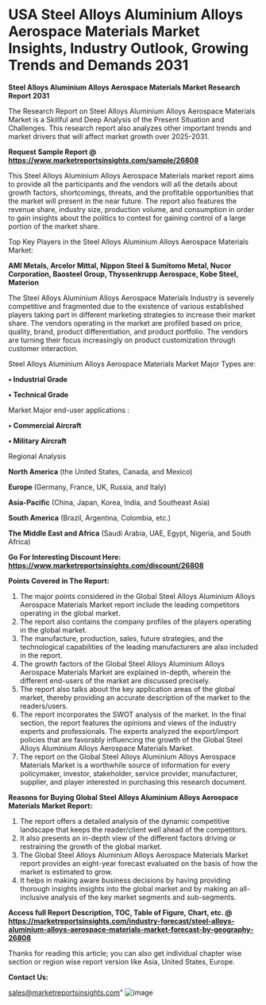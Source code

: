  # USA Steel Alloys Aluminium Alloys Aerospace Materials Market Insights, Industry Outlook, Growing Trends and Demands 2031

<strong>Steel Alloys Aluminium Alloys Aerospace Materials Market Research Report 2031</strong>

The Research Report on Steel Alloys Aluminium Alloys Aerospace Materials Market is a Skillful and Deep Analysis of the Present Situation and Challenges. This research report also analyzes other important trends and market drivers that will affect market growth over 2025-2031.

<strong>Request Sample Report @ <a href=https://www.marketreportsinsights.com/sample/26808>https://www.marketreportsinsights.com/sample/26808</a></strong>

This Steel Alloys Aluminium Alloys Aerospace Materials market report aims to provide all the participants and the vendors will all the details about growth factors, shortcomings, threats, and the profitable opportunities that the market will present in the near future. The report also features the revenue share, industry size, production volume, and consumption in order to gain insights about the politics to contest for gaining control of a large portion of the market share.

Top Key Players in the Steel Alloys Aluminium Alloys Aerospace Materials Market:

<strong>AMI Metals, Arcelor Mittal, Nippon Steel & Sumitomo Metal, Nucor Corporation, Baosteel Group, Thyssenkrupp Aerospace, Kobe Steel, Materion</strong>

The Steel Alloys Aluminium Alloys Aerospace Materials Industry is severely competitive and fragmented due to the existence of various established players taking part in different marketing strategies to increase their market share. The vendors operating in the market are profiled based on price, quality, brand, product differentiation, and product portfolio. The vendors are turning their focus increasingly on product customization through customer interaction.

Steel Alloys Aluminium Alloys Aerospace Materials Market Major Types are:

<strong>• Industrial Grade

• Technical Grade</strong>

Market Major end-user applications :

<strong>• Commercial Aircraft

• Military Aircraft</strong>

Regional Analysis

</u><strong><b>North America</b></strong> (the United States, Canada, and Mexico)

<strong><b>Europe </b></strong>(Germany, France, UK, Russia, and Italy)

<strong><b>Asia-Pacific</b></strong> (China, Japan, Korea, India, and Southeast Asia)

<strong><b>South America</b></strong> (Brazil, Argentina, Colombia, etc.)

<strong><b>The Middle East and Africa</b></strong> (Saudi Arabia, UAE, Egypt, Nigeria, and South Africa)

<strong>Go For Interesting Discount Here: <a href=https://www.marketreportsinsights.com/discount/26808>https://www.marketreportsinsights.com/discount/26808</a></strong>

<strong>Points Covered in The Report:</strong>
<ol>
  <li>The major points considered in the Global Steel Alloys Aluminium Alloys Aerospace Materials Market report include the leading competitors operating in the global market.</li>
  <li>The report also contains the company profiles of the players operating in the global market.</li>
  <li>The manufacture, production, sales, future strategies, and the technological capabilities of the leading manufacturers are also included in the report.</li>
  <li>The growth factors of the Global Steel Alloys Aluminium Alloys Aerospace Materials Market are explained in-depth, wherein the different end-users of the market are discussed precisely.</li>
  <li>The report also talks about the key application areas of the global market, thereby providing an accurate description of the market to the readers/users.</li>
  <li>The report incorporates the SWOT analysis of the market. In the final section, the report features the opinions and views of the industry experts and professionals. The experts analyzed the export/import policies that are favorably influencing the growth of the Global Steel Alloys Aluminium Alloys Aerospace Materials Market.</li>
  <li>The report on the Global Steel Alloys Aluminium Alloys Aerospace Materials Market is a worthwhile source of information for every policymaker, investor, stakeholder, service provider, manufacturer, supplier, and player interested in purchasing this research document.</li>
</ol>
<strong>Reasons for Buying Global Steel Alloys Aluminium Alloys Aerospace Materials Market Report:</strong>

<ol>
  <li>The report offers a detailed analysis of the dynamic competitive landscape that keeps the reader/client well ahead of the competitors.</li>
  <li>It also presents an in-depth view of the different factors driving or restraining the growth of the global market.</li>
  <li>The Global Steel Alloys Aluminium Alloys Aerospace Materials Market report provides an eight-year forecast evaluated on the basis of how the market is estimated to grow.</li>
  <li>It helps in making aware business decisions by having providing thorough insights insights into the global market and by making an all-inclusive analysis of the key market segments and sub-segments.</li>
</ol>
<strong>Access full Report Description, TOC, Table of Figure, Chart, etc. @ <a href=https://marketreportsinsights.com/industry-forecast/steel-alloys-aluminium-alloys-aerospace-materials-market-forecast-by-geography-26808>https://marketreportsinsights.com/industry-forecast/steel-alloys-aluminium-alloys-aerospace-materials-market-forecast-by-geography-26808</a></strong>


Thanks for reading this article; you can also get individual chapter wise section or region wise report version like Asia, United States, Europe.

<strong>Contact Us:</strong>

sales@marketreportsinsights.com"
![image](https://github.com/user-attachments/assets/3b1bc75c-138a-4fe0-a612-b2951ce9df41)
